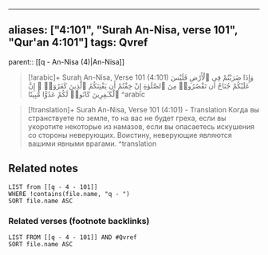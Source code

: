 
---
aliases: ["4:101", "Surah An-Nisa, verse 101", "Qur'an 4:101"]
tags: Qvref
---

parent:: [[q - An-Nisa (4)|An-Nisa]]

> [!arabic]+ Surah An-Nisa, Verse 101 (4:101)
> <span class="quran-arabic">وَإِذَا ضَرَبْتُمْ فِى ٱلْأَرْضِ فَلَيْسَ عَلَيْكُمْ جُنَاحٌ أَن تَقْصُرُوا۟ مِنَ ٱلصَّلَوٰةِ إِنْ خِفْتُمْ أَن يَفْتِنَكُمُ ٱلَّذِينَ كَفَرُوٓا۟ ۚ إِنَّ ٱلْكَـٰفِرِينَ كَانُوا۟ لَكُمْ عَدُوًّا مُّبِينًا</span>
^arabic

> [!translation]+ Surah An-Nisa, Verse 101 (4:101) - Translation
> Когда вы странствуете по земле, то на вас не будет греха, если вы укоротите некоторые из намазов, если вы опасаетесь искушения со стороны неверующих. Воистину, неверующие являются вашими явными врагами.
^translation



## Related notes
```dataview
LIST from [[q - 4 - 101]]
WHERE !contains(file.name, "q - ")
SORT file.name ASC
```

### Related verses (footnote backlinks)
```dataview
LIST FROM [[q - 4 - 101]] AND #Qvref
SORT file.name ASC
```

